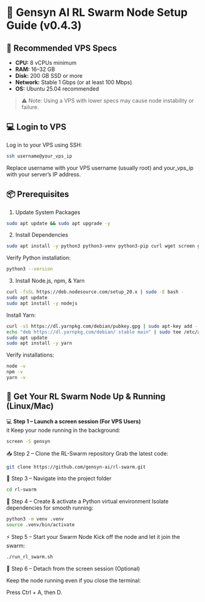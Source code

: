 # 🐝 Gensyn AI RL Swarm Node Setup Guide (v0.4.3)

## 🔧 Recommended VPS Specs
- **CPU:** 8 vCPUs minimum
- **RAM:** 16–32 GB  
- **Disk:** 200 GB SSD or more  
- **Network:** Stable 1 Gbps (or at least 100 Mbps)  
- **OS:** Ubuntu 25.04 recommended  

> ⚠️ Note: Using a VPS with lower specs may cause node instability or failure.

## 💻 Login to VPS
Log in to your VPS using SSH:  
```bash
ssh username@your_vps_ip
```
Replace username with your VPS username (usually root) and your_vps_ip with your server’s IP address.

## 📦 Prerequisites
1. Update System Packages
```bash
sudo apt update && sudo apt upgrade -y
```
2. Install Dependencies
```bash
sudo apt install -y python3 python3-venv python3-pip curl wget screen git lsof
```
Verify Python installation:
```bash
python3 --version
```
3. Install Node.js, npm, & Yarn
```bash
curl -fsSL https://deb.nodesource.com/setup_20.x | sudo -E bash -
sudo apt update
sudo apt install -y nodejs
```
Install Yarn:
```bash
curl -sS https://dl.yarnpkg.com/debian/pubkey.gpg | sudo apt-key add -
echo "deb https://dl.yarnpkg.com/debian/ stable main" | sudo tee /etc/apt/sources.list.d/yarn.list > /dev/null
sudo apt update
sudo apt install -y yarn
```
Verify installations:
```bash
node -v
npm -v
yarn -v
```
## 🚀 Get Your RL Swarm Node Up & Running (Linux/Mac)

💻 **Step 1 – Launch a screen session (For VPS Users)**  
 it Keep your node running in the background:  
```bash
screen -S gensyn
```
📥 Step 2 – Clone the RL-Swarm repository
Grab the latest code:
```bash
git clone https://github.com/gensyn-ai/rl-swarm.git
```
📂 Step 3 – Navigate into the project folder
```bash
cd rl-swarm
```
🐍 Step 4 – Create & activate a Python virtual environment
Isolate dependencies for smooth running:
```bash
python3 -m venv .venv
source .venv/bin/activate
```
⚡ Step 5 – Start your Swarm Node
Kick off the node and let it join the swarm:
```bash
./run_rl_swarm.sh
```
🛌 Step 6 – Detach from the screen session (Optional)

Keep the node running even if you close the terminal:

Press Ctrl + A, then D.


















  




